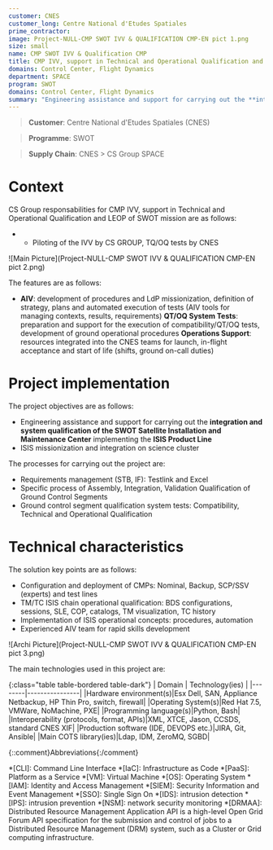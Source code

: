 ```yaml
---
customer: CNES
customer_long: Centre National d'Etudes Spatiales
prime_contractor: 
image: Project-NULL-CMP SWOT IVV & QUALIFICATION CMP-EN pict 1.png
size: small
name: CMP SWOT IVV & Qualification CMP
title: CMP IVV, support in Technical and Operational Qualification and LEOP of SWOT mission
domains: Control Center, Flight Dynamics
department: SPACE
program: SWOT
domains: Control Center, Flight Dynamics
summary: "Engineering assistance and support for carrying out the **integration and system qualification of the SWOT Satellite Installation and Maintenance Center** implementing the **ISIS Product Line**. ISIS missionization and integration on science cluster"
---
```


> __Customer__\: Centre National d'Etudes Spatiales (CNES)

> __Programme__\: SWOT

> __Supply Chain__\: CNES >  CS Group SPACE


# Context


CS Group responsabilities for CMP IVV, support in Technical and Operational Qualification and LEOP of SWOT mission are as follows:
* * Piloting of the IVV by CS GROUP, TQ/OQ tests by CNES

![Main Picture](Project-NULL-CMP SWOT IVV & QUALIFICATION CMP-EN pict 2.png)

The features are as follows:
* **AIV**: development of procedures and LdP missionization, definition of strategy, plans and automated execution of tests (AIV tools for managing contexts, results, requirements)
	**QT/OQ System Tests**: preparation and support for the execution of compatibility/QT/OQ tests, development of ground operational procedures
	**Operations Support**: resources integrated into the CNES teams for launch, in-flight acceptance and start of life (shifts, ground on-call duties)

# Project implementation

The project objectives are as follows:
* Engineering assistance and support for carrying out the **integration and system qualification of the SWOT Satellite Installation and Maintenance Center** implementing the **ISIS Product Line**
* ISIS missionization and integration on science cluster

The processes for carrying out the project are:
* Requirements management (STB, IF): Testlink and Excel
* Specific process of Assembly, Integration, Validation Qualification of Ground Control Segments
* Ground control segment qualification system tests: Compatibility, Technical and Operational Qualification

# Technical characteristics

The solution key points are as follows:
* Configuration and deployment of CMPs: Nominal, Backup, SCP/SSV (experts) and test lines
* TM/TC ISIS chain operational qualification: BDS configurations, sessions, SLE, COP, catalogs, TM visualization, TC history
* Implementation of ISIS operational concepts: procedures, automation 
* Experienced AIV team for rapid skills development

![Archi Picture](Project-NULL-CMP SWOT IVV & QUALIFICATION CMP-EN pict 3.png)

The main technologies used in this project are:

{:class="table table-bordered table-dark"}
| Domain | Technology(ies) |
|--------|----------------|
|Hardware environment(s)|Esx Dell, SAN, Appliance Netbackup, HP Thin Pro, switch, firewall|
|Operating System(s)|Red Hat 7.5, VMWare, NoMachine,  PXE|
|Programming language(s)|Python, Bash|
|Interoperability (protocols, format, APIs)|XML, XTCE, Jason, CCSDS,  standard CNES XIF|
|Production software (IDE, DEVOPS etc.)|JIRA, Git, Ansible|
|Main COTS library(ies)|Ldap, IDM, ZeroMQ, SGBD|



{::comment}Abbreviations{:/comment}

*[CLI]: Command Line Interface
*[IaC]: Infrastructure as Code
*[PaaS]: Platform as a Service
*[VM]: Virtual Machine
*[OS]: Operating System
*[IAM]: Identity and Access Management
*[SIEM]: Security Information and Event Management
*[SSO]: Single Sign On
*[IDS]: intrusion detection
*[IPS]: intrusion prevention
*[NSM]: network security monitoring
*[DRMAA]: Distributed Resource Management Application API is a high-level Open Grid Forum API specification for the submission and control of jobs to a Distributed Resource Management (DRM) system, such as a Cluster or Grid computing infrastructure.
